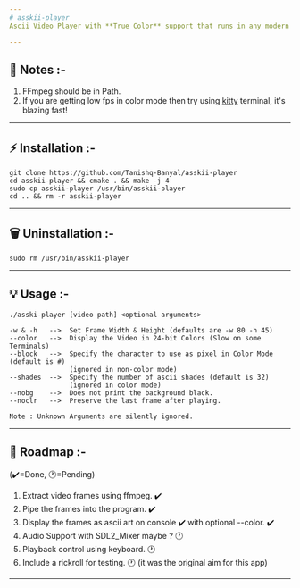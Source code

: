 ```yaml
---
# asskii-player
Ascii Video Player with **True Color** support that runs in any modern Console.

---
```

## 📄 Notes :-
1. FFmpeg should be in Path.
2. If you are getting low fps in color mode then try using [kitty](https://github.com/kovidgoyal/kitty) terminal, it's blazing fast!

---
## ⚡ Installation :-
```
git clone https://github.com/Tanishq-Banyal/asskii-player
cd asskii-player && cmake . && make -j 4
sudo cp asskii-player /usr/bin/asskii-player
cd .. && rm -r asskii-player
```

---
## 🗑️ Uninstallation :-
```
sudo rm /usr/bin/asskii-player
```

---
## 💡 Usage :-
```
./asski-player [video path] <optional arguments>

-w & -h   -->  Set Frame Width & Height (defaults are -w 80 -h 45)
--color   -->  Display the Video in 24-bit Colors (Slow on some Terminals)
--block   -->  Specify the character to use as pixel in Color Mode (default is #)
               (ignored in non-color mode)
--shades  -->  Specify the number of ascii shades (default is 32)
               (ignored in color mode)
--nobg    -->  Does not print the background black.
--noclr   -->  Preserve the last frame after playing.

Note : Unknown Arguments are silently ignored.
```

---
## 📃 Roadmap :-
(✔️=Done, 🕐=Pending)
1. Extract video frames using ffmpeg. ✔️
2. Pipe the frames into the program. ✔️
3. Display the frames as ascii art on console ✔️ with optional --color. ✔️
4. Audio Support with SDL2_Mixer maybe ? 🕐
5. Playback control using keyboard. 🕐
6. Include a rickroll for testing. 🕐 (it was the original aim for this app)

---
